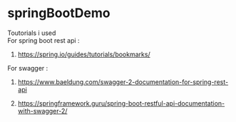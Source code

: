 # springBootDemo
Toutorials i used  
For spring boot rest api :

1.  https://spring.io/guides/tutorials/bookmarks/

For swagger :

1.  https://www.baeldung.com/swagger-2-documentation-for-spring-rest-api

2.  https://springframework.guru/spring-boot-restful-api-documentation-with-swagger-2/
